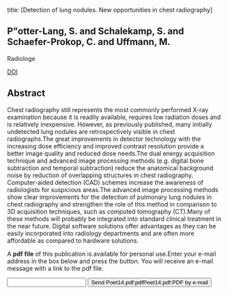 title: [Detection of lung nodules. New opportunities in chest radiography]

## P"otter-Lang, S. and Schalekamp, S. and Schaefer-Prokop, C. and Uffmann, M.
Radiologe

<a href="https://doi.org/10.1007/s00117-013-2599-x">DOI</a>

## Abstract
Chest radiography still represents the most commonly performed X-ray examination because it is readily available, requires low radiation doses and is relatively inexpensive. However, as previously published, many initially undetected lung nodules are retrospectively visible in chest radiographs.The great improvements in detector technology with the increasing dose efficiency and improved contrast resolution provide a better image quality and reduced dose needs.The dual energy acquisition technique and advanced image processing methods (e.g. digital bone subtraction and temporal subtraction) reduce the anatomical background noise by reduction of overlapping structures in chest radiography. Computer-aided detection (CAD) schemes increase the awareness of radiologists for suspicious areas.The advanced image processing methods show clear improvements for the detection of pulmonary lung nodules in chest radiography and strengthen the role of this method in comparison to 3D acquisition techniques, such as computed tomography (CT).Many of these methods will probably be integrated into standard clinical treatment in the near future. Digital software solutions offer advantages as they can be easily incorporated into radiology departments and are often more affordable as compared to hardware solutions.

A <b>pdf file</b> of this publication is available for personal use.Enter your e-mail address in the box below and press the button. You will receive an e-mail message with a link to the pdf file.
<form action="sender.php">  <input type="text" name="email">  <input type="submit" value="Send Poet14.pdf:pdfPoet14.pdf:PDF by e-mail"></form>